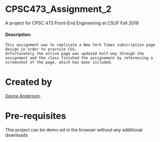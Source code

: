 # CPSC473_Assignment_2
A project for CPSC 473 Front-End Engineering at CSUF Fall 2018
#### Description:
```
This assignment was to replicate a New York Times subscription page design in order to practice CSS. 
Unfortunately the active page was updated half-way through the assignment and the class finished the assignement by referencing a screenshot of the page, which has been included.
```
# Created by
[Dayna Anderson](https://github.com/Dayna-A), 

# Pre-requisites
This project can be demo-ed in the browser without any additional downloads
